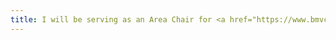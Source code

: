 ```yaml
---
title: I will be serving as an Area Chair for <a href="https://www.bmvc2021-virtualconference.com/people/area-chairs/" target="_blank">BMVC 2021</a>
---
```



